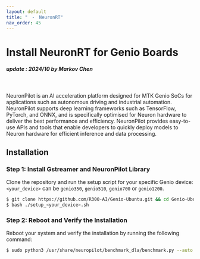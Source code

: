 ```yaml
---
layout: default
title: "　-　NeuronRT"
nav_order: 45
---
```


# Install NeuronRT for Genio Boards
##### update : 2024/10 by Markov Chen
<br>

NeuronPilot is an AI acceleration platform designed for MTK Genio SoCs for applications such as autonomous driving and industrial automation. NeuronPilot supports deep learning frameworks such as TensorFlow, PyTorch, and ONNX, and is specifically optimised for Neuron hardware to deliver the best performance and efficiency. NeuronPilot provides easy-to-use APIs and tools that enable developers to quickly deploy models to Neuron hardware for efficient inference and data processing.

## Installation

### Step 1: Install Gstreamer and NeuronPilot Library
Clone the repository and run the setup script for your specific Genio device:
`<your_device>` can be `genio350`, `genio510`, `genio700` or `genio1200`.

```bash
$ git clone https://github.com/R300-AI/Genio-Ubuntu.git && cd Genio-Ubuntu
$ bash ./setup_<your_device>.sh
```

### Step 2: Reboot and Verify the Installation
Reboot your system and verify the installation by running the following command:

```bash
$ sudo python3 /usr/share/neuropilot/benchmark_dla/benchmark.py --auto
```
